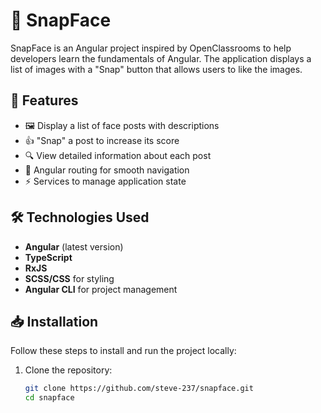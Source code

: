 # 📸 SnapFace

SnapFace is an Angular project inspired by OpenClassrooms to help developers learn the fundamentals of Angular. The application displays a list of images with a "Snap" button that allows users to like the images.

## 🚀 Features

- 🖼️ Display a list of face posts with descriptions  
- 👍 "Snap" a post to increase its score  
- 🔍 View detailed information about each post  
- 🔄 Angular routing for smooth navigation  
- ⚡ Services to manage application state  

## 🛠️ Technologies Used

- **Angular** (latest version)  
- **TypeScript**  
- **RxJS**  
- **SCSS/CSS** for styling  
- **Angular CLI** for project management  

## 📥 Installation

Follow these steps to install and run the project locally:

1. Clone the repository:  
   ```sh
   git clone https://github.com/steve-237/snapface.git
   cd snapface
